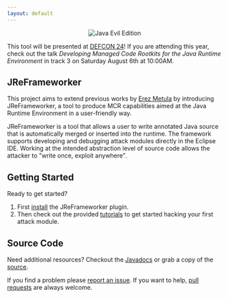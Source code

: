 ```yaml
---
layout: default
---
```


<center><img src="/images/Java-Evil-Edition-Horizontal.jpg" alt="Java Evil Edition" style="max-width:100%;"></center>

This tool will be presented at [DEFCON 24](https://www.defcon.org/html/defcon-24/dc-24-speakers.html#Holland)! If you are attending this year, check out the talk *Developing Managed Code Rootkits for the Java Runtime Environment* in track 3 on Saturday
August 6th at 10:00AM.

## JReFrameworker
This project aims to extend previous works by [Erez Metula](https://appsec-labs.com/managed_code_rootkits) by introducing JReFrameworker, a tool to produce MCR capabilities aimed at the Java Runtime Environment in a user-friendly way. 

JReFrameworker is a tool that allows a user to write annotated Java source that is automatically merged or inserted into the runtime.  The framework supports developing and debugging attack modules directly in the Eclipse IDE. Working at the intended abstraction level of source code allows the attacker to "write once, exploit anywhere".

## Getting Started

Ready to get started?

1. First [install](/install) the JReFrameworker plugin.
2. Then check out the provided [tutorials](/tutorials) to get started hacking your first attack module.

## Source Code

Need additional resources?  Checkout the [Javadocs](/javadoc/index.html) or grab a copy of the [source](https://github.com/JReFrameworker/JReFrameworker).

If you find a problem please [report an issue](https://github.com/JReFrameworker/JReFrameworker/issues). If you want to help, [pull requests](https://github.com/JReFrameworker/JReFrameworker/pulls) are always welcome.
